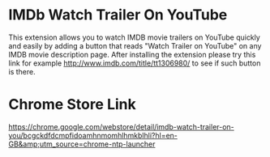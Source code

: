 IMDb Watch Trailer On YouTube
=============================

This extension allows you to watch IMDB movie trailers on YouTube quickly and easily by adding a button that reads "Watch Trailer on YouTube" on any IMDB movie description page. After installing the extension please try this link for example http://www.imdb.com/title/tt1306980/ to see if such button is there. 

Chrome Store Link
=============================

https://chrome.google.com/webstore/detail/imdb-watch-trailer-on-you/bcgckdfdcmpfidoamhnmomhlhmkblhli?hl=en-GB&amp;utm_source=chrome-ntp-launcher